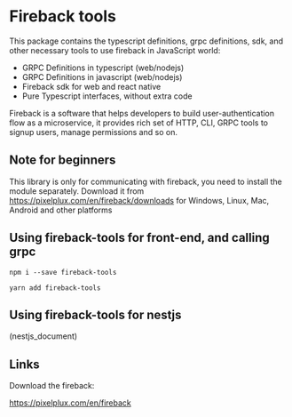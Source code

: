 # Fireback tools

This package contains the typescript definitions, grpc definitions, sdk, and other
necessary tools to use fireback in JavaScript world:

- GRPC Definitions in typescript (web/nodejs)
- GRPC Definitions in javascript (web/nodejs)
- Fireback sdk for web and react native
- Pure Typescript interfaces, without extra code

Fireback is a software that helps developers to build user-authentication flow as a microservice,
it provides rich set of HTTP, CLI, GRPC tools to signup users, manage permissions and so on.

## Note for beginners

This library is only for communicating with fireback, you need to install the module separately.
Download it from https://pixelplux.com/en/fireback/downloads for Windows, Linux, Mac, Android and other platforms

## Using fireback-tools for front-end, and calling grpc

```
npm i --save fireback-tools
```

```
yarn add fireback-tools
```

## Using fireback-tools for nestjs

(nestjs_document)

## Links

Download the fireback:

https://pixelplux.com/en/fireback
